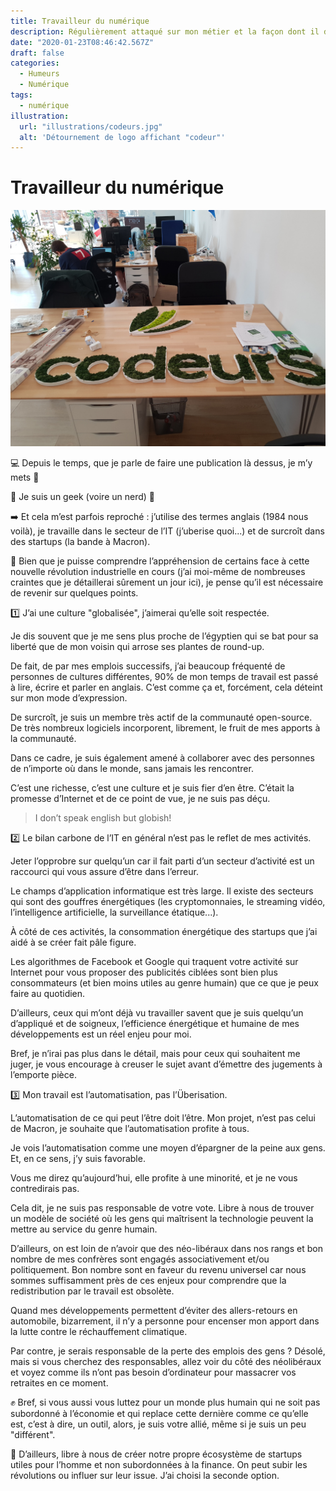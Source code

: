 ```yaml
---
title: Travailleur du numérique
description: Régulièrement attaqué sur mon métier et la façon dont il déteint sur ma manière d’aborder la politique, j’entre un peu dans le détail.
date: "2020-01-23T08:46:42.567Z"
draft: false
categories:
  - Humeurs
  - Numérique
tags:
  - numérique
illustration:
  url: "illustrations/codeurs.jpg"
  alt: 'Détournement de logo affichant "codeur"'
---
```


# Travailleur du numérique

![Détournement du logo de Sencrop affichant "codeur"](illustrations/codeurs.jpg "🖼➡️")

💻 Depuis le temps, que je parle de faire une publication là dessus, je m’y mets 🙂

🎉 Je suis un geek (voire un nerd) 🎉

➡️ Et cela m’est parfois reproché : j’utilise des termes anglais (1984 nous voilà), je travaille dans le secteur de l’IT (j’uberise quoi...) et de surcroît dans des startups (la bande à Macron).

🛑 Bien que je puisse comprendre l’appréhension de certains face à cette nouvelle révolution industrielle en cours (j’ai moi-même de nombreuses craintes que je détaillerai sûrement un jour ici), je pense qu’il est nécessaire de revenir sur quelques points.

1️⃣ J’ai une culture "globalisée", j’aimerai qu’elle soit respectée.

Je dis souvent que je me sens plus proche de l’égyptien qui se bat pour sa liberté que de mon voisin qui arrose ses plantes de round-up.

De fait, de par mes emplois successifs, j’ai beaucoup fréquenté de personnes de cultures différentes, 90% de mon temps de travail est passé à lire, écrire et parler en anglais. C’est comme ça et, forcément, cela déteint sur mon mode d’expression.

De surcroît, je suis un membre très actif de la communauté open-source. De très nombreux logiciels incorporent, librement, le fruit de mes apports à la communauté.

Dans ce cadre, je suis également amené à collaborer avec des personnes de n’importe où dans le monde, sans jamais les rencontrer.

C’est une richesse, c’est une culture et je suis fier d’en être. C’était la promesse d’Internet et de ce point de vue, je ne suis pas déçu.

> I don’t speak english but globish!

2️⃣ Le bilan carbone de l’IT en général n’est pas le reflet de mes activités.

Jeter l’opprobre sur quelqu’un car il fait parti d’un secteur d’activité est un raccourci qui vous assure d’être dans l’erreur.

Le champs d’application informatique est très large. Il existe des secteurs qui sont des gouffres énergétiques (les cryptomonnaies, le streaming vidéo, l’intelligence artificielle, la surveillance étatique...).

À côté de ces activités, la consommation énergétique des startups que j’ai aidé à se créer fait pâle figure.

Les algorithmes de Facebook et Google qui traquent votre activité sur Internet pour vous proposer des publicités ciblées sont bien plus consommateurs (et bien moins utiles au genre humain) que ce que je peux faire au quotidien.

D’ailleurs, ceux qui m’ont déjà vu travailler savent que je suis quelqu’un d’appliqué et de soigneux, l’efficience énergétique et humaine de mes développements est un réel enjeu pour moi.

Bref, je n’irai pas plus dans le détail, mais pour ceux qui souhaitent me juger, je vous encourage à creuser le sujet avant d’émettre des jugements à l’emporte pièce.

3️⃣ Mon travail est l’automatisation, pas l’Überisation.

L’automatisation de ce qui peut l’être doit l’être. Mon projet, n’est pas celui de Macron, je souhaite que l’automatisation profite à tous.

Je vois l’automatisation comme une moyen d’épargner de la peine aux gens. Et, en ce sens, j’y suis favorable.

Vous me direz qu’aujourd’hui, elle profite à une minorité, et je ne vous contredirais pas.

Cela dit, je ne suis pas responsable de votre vote. Libre à nous de trouver un modèle de société où les gens qui maîtrisent la technologie peuvent la mettre au service du genre humain.

D’ailleurs, on est loin de n’avoir que des néo-libéraux dans nos rangs et bon nombre de mes confrères sont engagés associativement et/ou politiquement. Bon nombre sont en faveur du revenu universel car nous sommes suffisamment près de ces enjeux pour comprendre que la redistribution par le travail est obsolète.

Quand mes développements permettent d’éviter des allers-retours en automobile, bizarrement, il n’y a personne pour encenser mon apport dans la lutte contre le réchauffement climatique.

Par contre, je serais responsable de la perte des emplois des gens ? Désolé, mais si vous cherchez des responsables, allez voir du côté des néolibéraux et voyez comme ils n’ont pas besoin d’ordinateur pour massacrer vos retraites en ce moment.

✊ Bref, si vous aussi vous luttez pour un monde plus humain qui ne soit pas subordonné à l’économie et qui replace cette dernière comme ce qu’elle est, c’est à dire, un outil, alors, je suis votre allié, même si je suis un peu "différent".

🤔 D’ailleurs, libre à nous de créer notre propre écosystème de startups utiles pour l’homme et non subordonnées à la finance. On peut subir les révolutions ou influer sur leur issue. J’ai choisi la seconde option.
